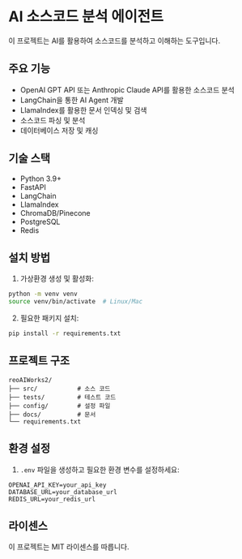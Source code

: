 # AI 소스코드 분석 에이전트

이 프로젝트는 AI를 활용하여 소스코드를 분석하고 이해하는 도구입니다.

## 주요 기능

- OpenAI GPT API 또는 Anthropic Claude API를 활용한 소스코드 분석
- LangChain을 통한 AI Agent 개발
- LlamaIndex를 활용한 문서 인덱싱 및 검색
- 소스코드 파싱 및 분석
- 데이터베이스 저장 및 캐싱

## 기술 스택

- Python 3.9+
- FastAPI
- LangChain
- LlamaIndex
- ChromaDB/Pinecone
- PostgreSQL
- Redis

## 설치 방법

1. 가상환경 생성 및 활성화:
```bash
python -m venv venv
source venv/bin/activate  # Linux/Mac
```

2. 필요한 패키지 설치:
```bash
pip install -r requirements.txt
```

## 프로젝트 구조

```
reoAIWorks2/
├── src/           # 소스 코드
├── tests/         # 테스트 코드
├── config/        # 설정 파일
├── docs/          # 문서
└── requirements.txt
```

## 환경 설정

1. `.env` 파일을 생성하고 필요한 환경 변수를 설정하세요:
```
OPENAI_API_KEY=your_api_key
DATABASE_URL=your_database_url
REDIS_URL=your_redis_url
```

## 라이센스

이 프로젝트는 MIT 라이센스를 따릅니다. 
